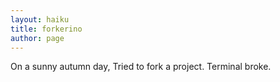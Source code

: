 ```yaml
---
layout: haiku
title: forkerino
author: page
---
```


On a sunny autumn day,
Tried to fork a project.
Terminal broke.

